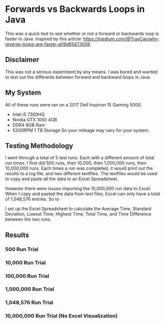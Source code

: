 # Forwards vs Backwards Loops in Java
This was a quick test to see whether or not a forward or backwards loop is faster in Java. Inspired by this article: https://medium.com/@TravCav/why-reverse-loops-are-faster-a09d65473006

## Disclaimer

This was not a serious experiment by any means. I was bored and wanted to test out the differents between forward and backward loops in Java.

## My System

All of these runs were ran on a 2017 Dell Inspiron 15 Gaming 5000.
- Intel i5 7300HQ
- Nvidia GTX 1050 4GB
- DDR4 8GB Ram
- 5200RPM 1 TB Storage
So your mileage may vary for your system.

## Testing Methodology

I went through a total of 5 test runs. Each with a different amount of total run times. I first did 500 runs, then 10,000, then 1,000,000 runs, then 10,000,000 runs. Each times a run was completed, it would print out the results to a log file, and two different textfiles. The textfiles would be used to copy and paste all the data to an Excel Spreadsheet. 

However there were issues importing the 10,000,000 run data to Excel. When I copy and pasted the data from text files, Excel can only have a total of 1,048,576 entries. So to 

I set up the Excel Spreadsheet to calculate the Average Time, Standard Deviation, Lowest Time, Highest Time, Total Time, and Time Difference between the two runs.

## Results

### 500 Run Trial



### 10,000 Run Trial



### 100,000 Run Trial



### 1,000,000 Run Trial



### 1,048,576 Run Trial



### 10,000,000 Run Trial (No Excel Visualization)

